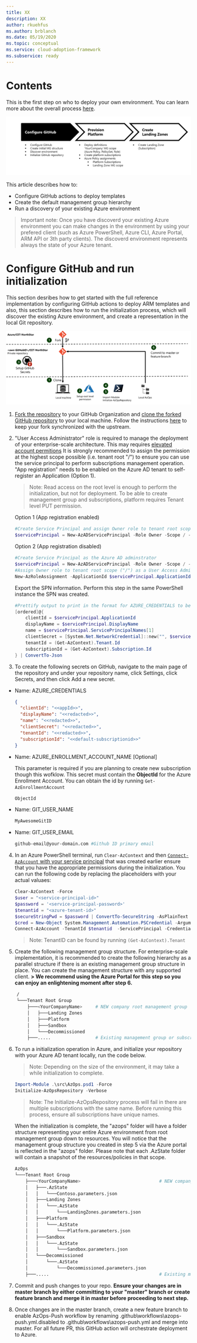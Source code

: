 ```yaml
---
title: XX
description: XX
author: rkuehfus
ms.author: brblanch
ms.date: 05/19/2020
ms.topic: conceptual
ms.service: cloud-adoption-framework
ms.subservice: ready
---
```


# Contents

This is the first step on who to deploy your own environment. You can learn more about the overall process [here](./Using-Reference-Implementation.md).

![Deploy your own environment process - step 1](./media/deploy-environment-step-1.png)

This article describes how to:

- Configure GitHub actions to deploy templates
- Create the default management group hierarchy
- Run a discovery of your existing Azure environment

> Important note: Once you have discoverd your existing Azure environment you can make changes in the environment by using your prefered client (such as Azure PowerShell, Azure CLI, Azure Portal, ARM API or 3th party clients). The discoverd environment represents always the state of your Azure tenant.

# Configure GitHub and run initialization

This section desribes how to get started with the full reference implementation by configuring GitHub actions to deploy ARM templates and also, this section describes how to run the initialization process, which will discover the existing Azure environment, and create a representation in the local Git repository.

![Initialize AzOps process](./media/initialize-azops.png "Initialize AzOps process")

1. [Fork the repository](https://help.github.com/en/github/getting-started-with-github/fork-a-repo) to your GitHub Organization and [clone the forked GitHub repository](https://help.github.com/en/github/creating-cloning-and-archiving-repositories/cloning-a-repository) to your local machine.
Follow the instructions [here](./Prerequisites.md/#sync-your-fork-with-upstream-repo) to keep your fork synchronized with the upstream.

2. "User Access Administrator" role is required to manage the deployment of your enterprise-scale architecture. This may requires [elevated account permitions](https://docs.microsoft.com/en-us/azure/role-based-access-control/elevate-access-global-admin) It is strongly recommended to assign the permission at the highest scope possible (i.e. tenant root "/") to ensure you can use the service principal to perform subscriptions management operation. "App registration" needs to be enabled on the Azure AD tenant to self-register an Application (Option 1).
    > Note: Read access on the root level is enough to perform the initialization, but not for deployment. To be able to create management group and subscriptions, platform requires Tenant level PUT permission.

    Option 1 (App registration enabled)

    ```powershell
    #Create Service Principal and assign Owner role to tenant root scope ("/")
    $servicePrincipal = New-AzADServicePrincipal -Role Owner -Scope / -DisplayName AzOps
    ```

    Option 2 (App registration disabled)

    ```powershell
    #Create Service Principal as the Azure AD adminstrator
    $servicePrincipal = New-AzADServicePrincipal -Role Owner -Scope / -DisplayName AzOps -SkipAssignment
    #Assign Owner role to tenant root scope ("/") as a User Access Adminstrator
    New-AzRoleAssignment -ApplicationId $servicePrincipal.ApplicationId -RoleDefinitionName Owner -Scope /
    ```

    Export the SPN information. Perform this step in the same PowerShell instance the SPN was created.

    ```powershell
    #Prettify output to print in the format for AZURE_CREDENTIALS to be able to copy in next step.
    [ordered]@{
        clientId = $servicePrincipal.ApplicationId
        displayName = $servicePrincipal.DisplayName
        name = $servicePrincipal.ServicePrincipalNames[1]
        clientSecret = [System.Net.NetworkCredential]::new("", $servicePrincipal.Secret).Password
        tenantId = (Get-AzContext).Tenant.Id
        subscriptionId = (Get-AzContext).Subscription.Id
    } | ConvertTo-Json
    ```

3. To create the following secrets on GitHub, navigate to the main page of the repository and under your repository name, click Settings, click Secrets, and then click Add a new secret.

- Name: AZURE_CREDENTIALS

    ```json
    {
      "clientId": "<<appId>>",
      "displayName": "<<redacted>>",
      "name": "<<redacted>>",
      "clientSecret": "<<redacted>>",
      "tenantId": "<<redacted>>",
      "subscriptionId": "<<default-subscriptionid>>"
    }
    ```

- Name: AZURE_ENROLLMENT_ACCOUNT_NAME [Optional]

    This parameter is required if you are planning to create new subscription though this wofklow. This secret must contain the **ObjectId** for the Azure Enrollment Account. You can obtain the id by running ```Get-AzEnrollmentAccount```

    ```bash
    ObjectId
    ```

- Name: GIT_USER_NAME

    ```bash
    MyAwesomeGitID
    ```

- Name: GIT_USER_EMAIL

    ```bash
    github-email@your-domain.com #Github ID primary email
    ```

4. In an Azure PowerShell terminal, run `Clear-AzContext` and then [`Connect-AzAccount` with your service principal](https://docs.microsoft.com/en-us/powershell/azure/create-azure-service-principal-azureps?view=azps-3.6.1#sign-in-using-a-service-principal) that was created earlier ensure that you have the appropriate permissions during the initialization. You can run the following code by replacing the placeholders with your actual valuaes:

    ```powershell
    Clear-AzContext -Force
    $user = "<service-principal-id>"
    $password = '<service-principal-password>'
    $tenantid = "<azure-tenant-id>"
    $secureStringPwd = $password | ConvertTo-SecureString -AsPlainText -Force
    $cred = New-Object System.Management.Automation.PSCredential -ArgumentList $user, $secureStringPwd
    Connect-AzAccount -TenantId $tenantid  -ServicePrincipal -Credential $cred
    ```

    > Note: TenantID can be found by running `(Get-AzContext).Tenant`

5. Create the following management group structure. For enterprise-scale implementation, it is recommended to create the following hierarchy as a parallel structure if there is an existing management group structure in place. You can create the management structure with any supported client. __> We recommend using the Azure Portal for this step so you can enjoy an enlightening moment after step 6.__

  ```bash
      /
      └───Tenant Root Group
          ├───<YourCompanyName>     # NEW company root management group
          │   ├───Landing Zones
          │   ├───Platform
          │   ├───Sandbox
          │   └───Decommissioned
          ├───.....                 # Existing management group or subscription
  ```

6. To run a initialization operation in Azure, and initialize your repository with your Azure AD tenant locally, run the code below.
   >Note: Depending on the size of the environment, it may take a while initialization to complete.

    ```powershell
    Import-Module .\src\AzOps.psd1 -Force
    Initialize-AzOpsRepository -Verbose
    ```

    >Note: The Initialize-AzOpsRepository process will fail in there are multiple subscriptions with the same name. Before running this process, ensure all subscriptions have unique names.

    When the initialization is complete, the "azops" folder will have a folder structure representing your entire Azure environment from root management group down to resources. You will notice that the management group structure you created in step 5 via the Azure portal is reflected in the "azops" folder. Please note that each .AzState folder will contain a snapshot of the resources/policies in that scope.

    ```bash
    AzOps
    └───Tenant Root Group
        ├───<YourCompanyName>                              # NEW company root management group
        │   ├───.AzState
        │   │   └───Contoso.parameters.json
        │   ├───Landing Zones
        │   │   └───.AzState
        │   │       └───LandingZones.parameters.json
        │   ├───Platform
        │   │   └───.AzState
        │   │       └───Platform.parameters.json
        │   ├───Sandbox
        │   │   └───.AzState
        │   │       └───Sandbox.parameters.json
        │   └───Decommissioned
        │       └───.AzState
        │           └───Decommissioned.parameters.json
        ├───.....                                          # Existing management group or subscription structure
    ```

7. Commit and push changes to your repo. **Ensure your changes are in master branch by either committing to your "master" branch or create feature branch and merge it in master before proceeding to next step.**

8. Once changes are in the master branch, create a new feature branch to enable AzOps-Push workflow by renaming .github\workflows\azops-push.yml.disabled to .github\workflows\azops-push.yml and merge into master. For all future PR, this GitHub action will orchestrate deployment to Azure.
